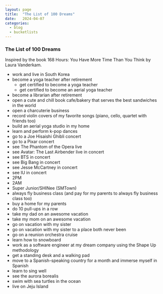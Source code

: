 ```yaml
---
layout: page
title:  "The List of 100 Dreams"
date:   2024-04-07
categories:
  - blog
  - bucketlists
---
```


### The List of 100 Dreams
Inspired by the book 168 Hours: You Have More Time Than You Think by Laura Vanderkam.

* work and live in South Korea
* become a yoga teacher after retirement
  * get certified to become a yoga teacher
  * get certified to become an aerial yoga teacher
* become a librarian after retirement
* open a cute and chill book cafe/bakery that serves the best sandwiches in the world
* open a charcuterie business
* record violin covers of my favorite songs (piano, cello, quartet with friends too)
* build an aerial yoga studio in my home
* learn and perform k-pop dances
* go to a Joe Hisaishi Ghibli concert
* go to a Pixar concert
* see The Phantom of the Opera live
* see Avatar: The Last Airbender live in concert
* see BTS in concert
* see Big Bang in concert
* see Jesse McCartney in concert
* see IU in concert
* 2PM
* 2AM
* Super Junior/SHINee (SMTown)
* always fly business class (and pay for my parents to always fly business class too)
* buy a home for my parents
* do 10 pull-ups in a row
* take my dad on an awesome vacation
* take my mom on an awesome vacation
* go on vacation with my sister
* go on vacation with my sister to a place both never been
* go on a reunion orchestra cruise
* learn how to snowboard
* work as a software engineer at my dream company using the Shape Up methodology
* get a standing desk and a walking pad
* move to a Spanish-speaking country for a month and immerse myself in Spanish
* learn to sing well
* see the aurora borealis
* swim with sea turtles in the ocean
* live on Jeju Island
